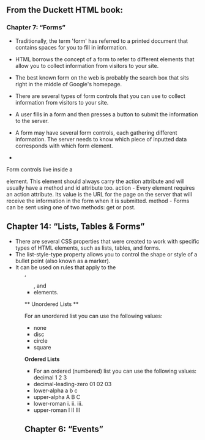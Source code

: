## From the Duckett HTML book:

### Chapter 7: “Forms” 

- Traditionally, the term 'form' has referred
to a printed document that contains
spaces for you to fill in information.
- HTML borrows the concept of a form to refer to different
elements that allow you to collect information from visitors to
your site.
- The best known form on the web is probably
the search box that sits right in the middle of
Google's homepage.
- There are several types of form controls that
you can use to collect information from visitors
to your site.
- A user fills in a form and then presses a button
to submit the information to the server.
- A form may have several form controls, each
gathering different information. The server
needs to know which piece of inputted data
corresponds with which form element.

- <form>
Form controls live inside a
<form> element. This element
should always carry the action
attribute and will usually have a
method and id attribute too.
action
- Every <form> element requires
an action attribute. Its value
is the URL for the page on the
server that will receive the
information in the form when it
is submitted.
method
- Forms can be sent using one of
two methods: get or post.
  
## Chapter 14: “Lists, Tables & Forms”

- There are several CSS properties that
were created to work with specific types
of HTML elements, such as lists, tables,
and forms.
- The list-style-type property
allows you to control the shape
or style of a bullet point (also
known as a marker).
- It can be used on rules that
apply to the <ol>, <ul>, and <li>
elements.
  
** Unordered Lists **
  
For an unordered list you can use
the following values:

- none
- disc
- circle
- square

**Ordered Lists**

- For an ordered (numbered) list
you can use the following values:
decimal
1 2 3
- decimal-leading-zero
01 02 03
- lower-alpha
a b c
- upper-alpha
A B C
- lower-roman
i. ii. iii.
- upper-roman
I II III

## Chapter 6: “Events” 





